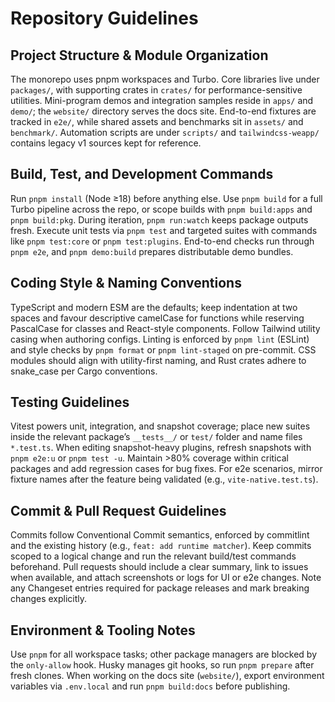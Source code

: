 # Repository Guidelines

## Project Structure & Module Organization
The monorepo uses pnpm workspaces and Turbo. Core libraries live under `packages/`, with supporting crates in `crates/` for performance-sensitive utilities. Mini-program demos and integration samples reside in `apps/` and `demo/`; the `website/` directory serves the docs site. End-to-end fixtures are tracked in `e2e/`, while shared assets and benchmarks sit in `assets/` and `benchmark/`. Automation scripts are under `scripts/` and `tailwindcss-weapp/` contains legacy v1 sources kept for reference.

## Build, Test, and Development Commands
Run `pnpm install` (Node ≥18) before anything else. Use `pnpm build` for a full Turbo pipeline across the repo, or scope builds with `pnpm build:apps` and `pnpm build:pkg`. During iteration, `pnpm run:watch` keeps package outputs fresh. Execute unit tests via `pnpm test` and targeted suites with commands like `pnpm test:core` or `pnpm test:plugins`. End-to-end checks run through `pnpm e2e`, and `pnpm demo:build` prepares distributable demo bundles.

## Coding Style & Naming Conventions
TypeScript and modern ESM are the defaults; keep indentation at two spaces and favour descriptive camelCase for functions while reserving PascalCase for classes and React-style components. Follow Tailwind utility casing when authoring configs. Linting is enforced by `pnpm lint` (ESLint) and style checks by `pnpm format` or `pnpm lint-staged` on pre-commit. CSS modules should align with utility-first naming, and Rust crates adhere to snake_case per Cargo conventions.

## Testing Guidelines
Vitest powers unit, integration, and snapshot coverage; place new suites inside the relevant package’s `__tests__/` or `test/` folder and name files `*.test.ts`. When editing snapshot-heavy plugins, refresh snapshots with `pnpm e2e:u` or `pnpm test -u`. Maintain >80% coverage within critical packages and add regression cases for bug fixes. For e2e scenarios, mirror fixture names after the feature being validated (e.g., `vite-native.test.ts`).

## Commit & Pull Request Guidelines
Commits follow Conventional Commit semantics, enforced by commitlint and the existing history (e.g., `feat: add runtime matcher`). Keep commits scoped to a logical change and run the relevant build/test commands beforehand. Pull requests should include a clear summary, link to issues when available, and attach screenshots or logs for UI or e2e changes. Note any Changeset entries required for package releases and mark breaking changes explicitly.

## Environment & Tooling Notes
Use `pnpm` for all workspace tasks; other package managers are blocked by the `only-allow` hook. Husky manages git hooks, so run `pnpm prepare` after fresh clones. When working on the docs site (`website/`), export environment variables via `.env.local` and run `pnpm build:docs` before publishing.

